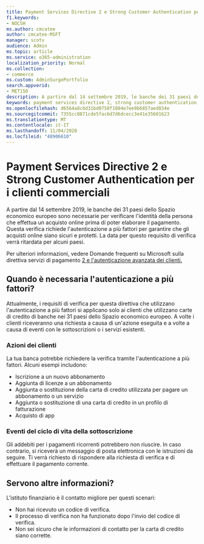 ```yaml
---
title: Payment Services Directive 2 e Strong Customer Authentication per i clienti commerciali
f1.keywords:
- NOCSH
ms.author: cmcatee
author: cmcatee-MSFT
manager: scotv
audience: Admin
ms.topic: article
ms.service: o365-administration
localization_priority: Normal
ms.collection:
- commerce
ms.custom: AdminSurgePortfolio
search.appverid:
- MET150
description: A partire dal 14 settembre 2019, le banche dei 31 paesi dello Spazio economico europeo sono necessarie per verificare l'identità della persona che effettua un acquisto online prima di poter elaborare il pagamento."
keywords: payment services directive 2, strong customer authentication, multi-factor authentication
ms.openlocfilehash: d6564a8c6d31bd0758f1084e7ee9b6857aed034e
ms.sourcegitcommit: 7355cc8871cde5fac6d7d6dcecc3e41e35601623
ms.translationtype: MT
ms.contentlocale: it-IT
ms.lasthandoff: 11/04/2020
ms.locfileid: "48906610"
---
```

# <a name="payment-services-directive-2-and-strong-customer-authentication-for-commercial-customers"></a>Payment Services Directive 2 e Strong Customer Authentication per i clienti commerciali

A partire dal 14 settembre 2019, le banche dei 31 paesi dello Spazio economico europeo sono necessarie per verificare l'identità della persona che effettua un acquisto online prima di poter elaborare il pagamento. Questa verifica richiede l'autenticazione a più fattori per garantire che gli acquisti online siano sicuri e protetti. La data per questo requisito di verifica verrà ritardata per alcuni paesi.

Per ulteriori informazioni, vedere Domande frequenti su Microsoft sulla direttiva servizi di pagamento [2 e l'autenticazione avanzata dei clienti.](https://support.microsoft.com/help/4517854/microsoft-account-open-banking-customer-authentication)

## <a name="when-is-multi-factor-authentication-required"></a>Quando è necessaria l'autenticazione a più fattori?

Attualmente, i requisiti di verifica per questa direttiva che utilizzano l'autenticazione a più fattori si applicano solo ai clienti che utilizzano carte di credito di banche nei 31 paesi dello Spazio economico europeo. A volte i clienti riceveranno una richiesta a causa di un'azione eseguita e a volte a causa di eventi con le sottoscrizioni o i servizi esistenti.

### <a name="customer-actions"></a>Azioni dei clienti

La tua banca potrebbe richiedere la verifica tramite l'autenticazione a più fattori. Alcuni esempi includono:
- Iscrizione a un nuovo abbonamento
- Aggiunta di licenze a un abbonamento
- Aggiunta o sostituzione della carta di credito utilizzata per pagare un abbonamento o un servizio
- Aggiunta o sostituzione di una carta di credito in un profilo di fatturazione
- Acquisto di app

### <a name="subscription-lifecycle-events"></a>Eventi del ciclo di vita della sottoscrizione

Gli addebiti per i pagamenti ricorrenti potrebbero non riuscire. In caso contrario, si riceverà un messaggio di posta elettronica con le istruzioni da seguire. Ti verrà richiesto di rispondere alla richiesta di verifica e di effettuare il pagamento corrente.

## <a name="need-more-help"></a>Servono altre informazioni?

L'istituto finanziario è il contatto migliore per questi scenari:
- Non hai ricevuto un codice di verifica.  
- Il processo di verifica non ha funzionato dopo l'invio del codice di verifica.
- Non sei sicuro che le informazioni di contatto per la carta di credito siano corrette.
